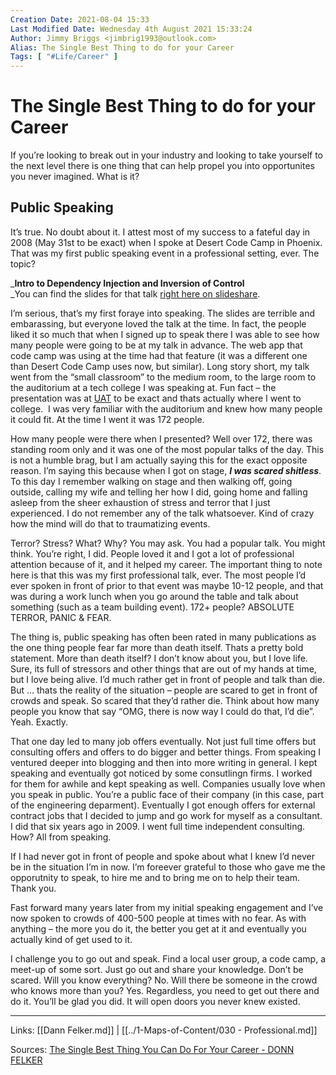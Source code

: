 ```yaml
---
Creation Date: 2021-08-04 15:33
Last Modified Date: Wednesday 4th August 2021 15:33:24
Author: Jimmy Briggs <jimbrig1993@outlook.com>
Alias: The Single Best Thing to do for your Career
Tags: [ "#Life/Career" ]
---
```


# The Single Best Thing to do for your Career
If you’re looking to break out in your industry and looking to take yourself to the next level there is one thing that can help propel you into opportunites you never imagined. What is it?

## Public Speaking

It’s true. No doubt about it. I attest most of my success to a fateful day in 2008 (May 31st to be exact) when I spoke at Desert Code Camp in Phoenix. That was my first public speaking event in a professional setting, ever. The topic?

_**Intro to Dependency Injection and Inversion of Control**  
_You can find the slides for that talk [right here on slideshare](http://www.slideshare.net/donnfelker/20080531-intro-to-dependency-injection-inversion-of-control).

I’m serious, that’s my first foraye into speaking. The slides are terrible and embarassing, but everyone loved the talk at the time. In fact, the people liked it so much that when I signed up to speak there I was able to see how many people were going to be at my talk in advance. The web app that code camp was using at the time had that feature (it was a different one than Desert Code Camp uses now, but similar). Long story short, my talk went from the “small classroom” to the medium room, to the large room to the auditorium at a tech college I was speaking at. Fun fact – the presentation was at [UAT](http://www.uat.edu/) to be exact and thats actually where I went to college.  I was very familiar with the auditorium and knew how many people it could fit. At the time I went it was 172 people.

How many people were there when I presented? Well over 172, there was standing room only and it was one of the most popular talks of the day. This is not a humble brag, but I am actually saying this for the exact opposite reason. I’m saying this because when I got on stage, **_I was scared shitless_**. To this day I remember walking on stage and then walking off, going outside, calling my wife and telling her how I did, going home and falling asleep from the sheer exhaustion of stress and terror that I just experienced. I do not remember any of the talk whatsoever. Kind of crazy how the mind will do that to traumatizing events.

Terror? Stress? What? Why? You may ask. You had a popular talk. You might think. You’re right, I did. People loved it and I got a lot of professional attention because of it, and it helped my career. The important thing to note here is that this was my first professional talk, ever. The most people I’d ever spoken in front of prior to that event was maybe 10-12 people, and that was during a work lunch when you go around the table and talk about something (such as a team building event). 172+ people? ABSOLUTE TERROR, PANIC & FEAR.

The thing is, public speaking has often been rated in many publications as the one thing people fear far more than death itself. Thats a pretty bold statement. More than death itself? I don’t know about you, but I love life. Sure, its full of stressors and other things that are out of my hands at time, but I love being alive. I’d much rather get in front of people and talk than die. But … thats the reality of the situation – people are scared to get in front of crowds and speak. So scared that they’d rather die. Think about how many people you know that say “OMG, there is now way I could do that, I’d die”. Yeah. Exactly.

That one day led to many job offers eventually. Not just full time offers but consulting offers and offers to do bigger and better things. From speaking I ventured deeper into blogging and then into more writing in general. I kept speaking and eventually got noticed by some consutlingn firms. I worked for them for awhile and kept speaking as well. Companies usually love when you speak in public. You’re a public face of their company (in this case, part of the engineering deparment). Eventually I got enough offers for external contract jobs that I decided to jump and go work for myself as a consultant. I did that six years ago in 2009. I went full time independent consulting. How? All from speaking.

If I had never got in front of people and spoke about what I knew I’d never be in the situation I’m in now. I’m foreever grateful to those who gave me the opporutnity to speak, to hire me and to bring me on to help their team. Thank you.

Fast forward many years later from my initial speaking engagement and I’ve now spoken to crowds of 400-500 people at times with no fear. As with anything – the more you do it, the better you get at it and eventually you actually kind of get used to it.

I challenge you to go out and speak. Find a local user group, a code camp, a meet-up of some sort. Just go out and share your knowledge. Don’t be scared. Will you know everything? No. Will there be someone in the crowd who knows more than you? Yes. Regardless, you need to get out there and do it. You’ll be glad you did. It will open doors you never knew existed.

***

Links: [[Dann Felker.md]] | [[../1-Maps-of-Content/030 - Professional.md]]

Sources: [The Single Best Thing You Can Do For Your Career - DONN FELKER](https://www.donnfelker.com/the-single-best-thing-you-can-do-for-your-career/)

